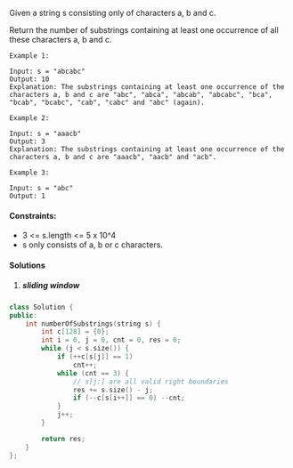 Given a string s consisting only of characters a, b and c.

Return the number of substrings containing at least one occurrence of all these characters a, b and c.

 

```
Example 1:

Input: s = "abcabc"
Output: 10
Explanation: The substrings containing at least one occurrence of the characters a, b and c are "abc", "abca", "abcab", "abcabc", "bca", "bcab", "bcabc", "cab", "cabc" and "abc" (again). 

Example 2:

Input: s = "aaacb"
Output: 3
Explanation: The substrings containing at least one occurrence of the characters a, b and c are "aaacb", "aacb" and "acb". 

Example 3:

Input: s = "abc"
Output: 1
```

 

#### Constraints:

-    3 <= s.length <= 5 x 10^4
-    s only consists of a, b or c characters.

#### Solutions


1. ##### sliding window


```cpp
class Solution {
public:
    int numberOfSubstrings(string s) {
        int c[128] = {0};
        int i = 0, j = 0, cnt = 0, res = 0;
        while (j < s.size()) {
            if (++c[s[j]] == 1)
                cnt++;
            while (cnt == 3) {
                // s[j:] are all valid right boundaries
                res += s.size() - j;
                if (--c[s[i++]] == 0) --cnt;
            }
            j++;
        }

        return res;
    }
};
```
